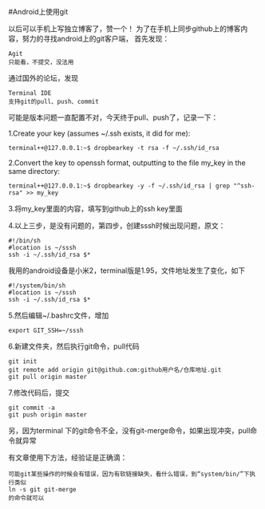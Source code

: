 #Android上使用git

以后可以手机上写独立博客了，赞一个！
为了在手机上同步github上的博客内容，努力的寻找android上的git客户端，
首先发现：
	
	Agit 
	只能看，不提交，没法用

通过国外的论坛，发现
	
	Terminal IDE 
	支持git的pull、push、commit

可能是版本问题一直配置不对，今天终于pull、push了，记录一下：

1.Create your key (assumes ~/.ssh exists, it did for me):

	terminal++@127.0.0.1:~$ dropbearkey -t rsa -f ~/.ssh/id_rsa

2.Convert the key to openssh format, outputting to the file my_key in the same directory:

    terminal++@127.0.0.1:~$ dropbearkey -y -f ~/.ssh/id_rsa | grep "^ssh-rsa" >> my_key

3.将my_key里面的内容，填写到github上的ssh key里面

4.以上三步，是没有问题的，第四步，创建sssh时候出现问题，原文：

	#!/bin/sh
	#location is ~/sssh
	ssh -i ~/.ssh/id_rsa $*

我用的android设备是小米2，terminal版是1.95，文件地址发生了变化，如下

	#!/system/bin/sh
	#location is ~/sssh
	ssh -i ~/.ssh/id_rsa $*

5.然后编辑~/.bashrc文件，增加	

	export GIT_SSH=~/sssh

6.新建文件夹，然后执行git命令，pull代码
	
	git init
	git remote add origin git@github.com:github用户名/仓库地址.git
	git pull origin master

7.修改代码后，提交
	
	git commit -a
	git push origin master

另，因为terminal 下的git命令不全，没有git-merge命令，如果出现冲突，pull命令就异常

有文章使用下方法，经验证是正确滴：
	
	可能git某些操作的时候会有错误，因为有软链接缺失，看什么错误，到“system/bin/”下执行类似
	ln -s git git-merge
	的命令就可以


